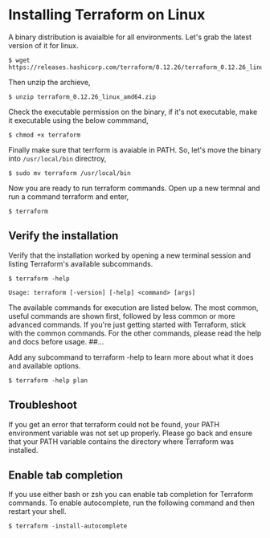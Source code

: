 # Installing Terraform on Linux

A binary distribution is avaialble for all environments. Let's grab the latest version of it for linux.

```
$ wget https://releases.hashicorp.com/terraform/0.12.26/terraform_0.12.26_linux_amd64.zip
```

Then unzip the archieve,

```
$ unzip terraform_0.12.26_linux_amd64.zip
```

Check the executable permission on the binary, if it's not executable, make it executable using the below commmand,

```
$ chmod +x terraform
```

Finally make sure that terrform is avaiable in PATH. So, let's move the binary into `/usr/local/bin` directroy,

```
$ sudo mv terraform /usr/local/bin
```

Now you are ready to run terraform commands. Open up a new termnal and run a command terraform and enter,

```
$ terraform
```

## Verify the installation

Verify that the installation worked by opening a new terminal session and listing Terraform's available subcommands.

```
$ terraform -help
```

```
Usage: terraform [-version] [-help] <command> [args]
```

The available commands for execution are listed below.
The most common, useful commands are shown first, followed by
less common or more advanced commands. If you're just getting
started with Terraform, stick with the common commands. For the
other commands, please read the help and docs before usage.
##...

Add any subcommand to terraform -help to learn more about what it does and available options.

```
$ terraform -help plan
```

## Troubleshoot

If you get an error that terraform could not be found, your PATH environment variable was not set up properly. Please go back and ensure that your PATH variable contains the directory where Terraform was installed.

## Enable tab completion

If you use either bash or zsh you can enable tab completion for Terraform commands. To enable autocomplete, run the following command and then restart your shell.

```
$ terraform -install-autocomplete
```
